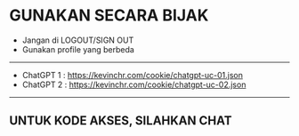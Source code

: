 # GUNAKAN SECARA BIJAK

- Jangan di LOGOUT/SIGN OUT
- Gunakan profile yang berbeda
---

- ChatGPT 1 : https://kevinchr.com/cookie/chatgpt-uc-01.json
- ChatGPT 2 : https://kevinchr.com/cookie/chatgpt-uc-02.json

---
UNTUK KODE AKSES, SILAHKAN CHAT
---

